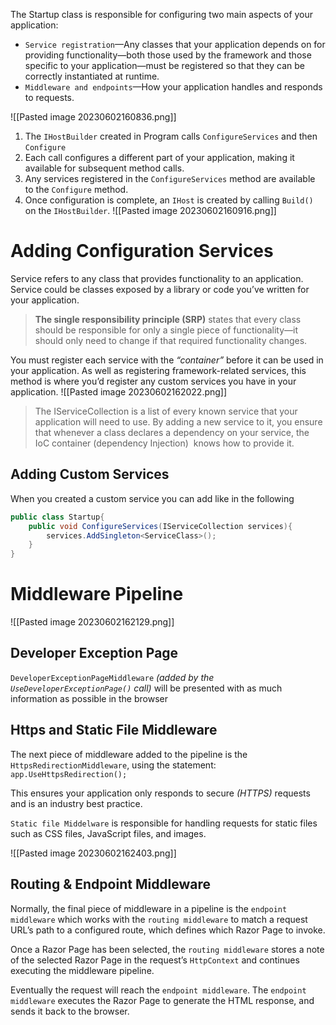 The Startup class is responsible for configuring two main aspects of your application:
- `Service registration`—Any classes that your application depends on for providing functionality—both those used by the framework and those specific to your application—must be registered so that they can be correctly instantiated at runtime.
- `Middleware and endpoints`—How your application handles and responds to requests.

![[Pasted image 20230602160836.png]]

1. The `IHostBuilder` created in Program calls `ConfigureServices` and then `Configure`
2. Each call configures a different part of your application, making it available for subsequent method calls.
3. Any services registered in the `ConfigureServices` method are available to the `Configure` method.
4. Once configuration is complete, an `IHost` is created by calling `Build()` on the `IHostBuilder`.
![[Pasted image 20230602160916.png]]

# Adding Configuration Services
Service refers to any class that provides functionality to an application. Service could be classes exposed by a library or code you’ve written for your application.

> **The single responsibility principle (SRP)** states that every class should be responsible for only a single piece of functionality—it should only need to change if that required functionality changes.

You must register each service with the *“container”* before it can be used in your application.
As well as registering framework-related services, this method is where you’d register any custom services you have in your application.
![[Pasted image 20230602162022.png]]
> The IServiceCollection is a list of every known service that your application will need to use.
By adding a new service to it, you ensure that whenever a class declares a dependency on your service, the IoC container (dependency Injection)  knows how to provide it.

## Adding Custom Services
When you created a custom service you can add like in the following
```cs
public class Startup{
	public void ConfigureServices(IServiceCollection services){
		services.AddSingleton<ServiceClass>();
	}
} 
```

# Middleware Pipeline
![[Pasted image 20230602162129.png]]

## Developer Exception Page
`DeveloperExceptionPageMiddleware` *(added by the `UseDeveloperExceptionPage()` call)* will be presented with as much information as possible in the browser

## Https and Static File Middleware
The next piece of middleware added to the pipeline is the `HttpsRedirectionMiddleware`, using the statement: `app.UseHttpsRedirection();`

This ensures your application only responds to secure *(HTTPS)* requests and is an industry best practice.

`Static file Middelware` is responsible for handling requests for static files such as CSS files, JavaScript files, and images.

![[Pasted image 20230602162403.png]]

## Routing & Endpoint Middleware
Normally, the final piece of middleware in a pipeline is the `endpoint middleware` which works with the `routing middleware` to match a request URL’s path to a configured route, which defines which Razor Page to invoke.

Once a Razor Page has been selected, the `routing middleware` stores a note of the selected Razor Page in the request’s `HttpContext` and continues executing the middleware pipeline.

Eventually the request will reach the `endpoint middleware`. The `endpoint middleware` executes the Razor Page to generate the HTML response, and sends it back to the browser.
